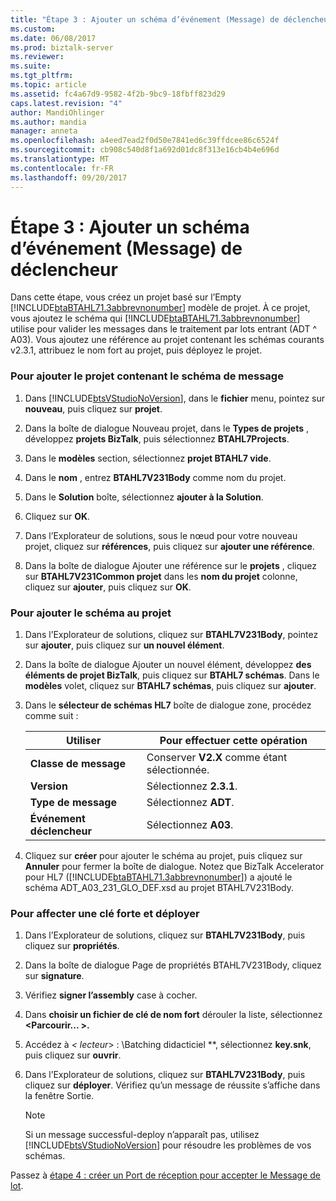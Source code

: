 ```yaml
---
title: "Étape 3 : Ajouter un schéma d’événement (Message) de déclencheur | Documents Microsoft"
ms.custom: 
ms.date: 06/08/2017
ms.prod: biztalk-server
ms.reviewer: 
ms.suite: 
ms.tgt_pltfrm: 
ms.topic: article
ms.assetid: fc4a67d9-9582-4f2b-9bc9-18fbff823d29
caps.latest.revision: "4"
author: MandiOhlinger
ms.author: mandia
manager: anneta
ms.openlocfilehash: a4eed7ead2f0d50e7841ed6c39ffdcee86c6524f
ms.sourcegitcommit: cb908c540d8f1a692d01dc8f313e16cb4b4e696d
ms.translationtype: MT
ms.contentlocale: fr-FR
ms.lasthandoff: 09/20/2017
---
```

# <a name="step-3-add-a-trigger-event-message-schema"></a>Étape 3 : Ajouter un schéma d’événement (Message) de déclencheur
Dans cette étape, vous créez un projet basé sur l’Empty [!INCLUDE[btaBTAHL71.3abbrevnonumber](../../includes/btabtahl71-3abbrevnonumber-md.md)] modèle de projet. À ce projet, vous ajoutez le schéma qui [!INCLUDE[btaBTAHL71.3abbrevnonumber](../../includes/btabtahl71-3abbrevnonumber-md.md)] utilise pour valider les messages dans le traitement par lots entrant (ADT ^ A03). Vous ajoutez une référence au projet contenant les schémas courants v2.3.1, attribuez le nom fort au projet, puis déployez le projet.  
  
### <a name="to-add-the-project-containing-the-message-schema"></a>Pour ajouter le projet contenant le schéma de message  
  
1.  Dans [!INCLUDE[btsVStudioNoVersion](../../includes/btsvstudionoversion-md.md)], dans le **fichier** menu, pointez sur **nouveau**, puis cliquez sur **projet**.  
  
2.  Dans la boîte de dialogue Nouveau projet, dans le **Types de projets** , développez **projets BizTalk**, puis sélectionnez **BTAHL7Projects**.  
  
3.  Dans le **modèles** section, sélectionnez **projet BTAHL7 vide**.  
  
4.  Dans le **nom** , entrez **BTAHL7V231Body** comme nom du projet.  
  
5.  Dans le **Solution** boîte, sélectionnez **ajouter à la Solution**.  
  
6.  Cliquez sur **OK**.  
  
7.  Dans l’Explorateur de solutions, sous le nœud pour votre nouveau projet, cliquez sur **références**, puis cliquez sur **ajouter une référence**.  
  
8.  Dans la boîte de dialogue Ajouter une référence sur le **projets** , cliquez sur **BTAHL7V231Common projet** dans les **nom du projet** colonne, cliquez sur **ajouter**, puis cliquez sur **OK**.  
  
### <a name="to-add-the-schema-to-the-project"></a>Pour ajouter le schéma au projet  
  
1.  Dans l’Explorateur de solutions, cliquez sur **BTAHL7V231Body**, pointez sur **ajouter**, puis cliquez sur **un nouvel élément**.  
  
2.  Dans la boîte de dialogue Ajouter un nouvel élément, développez **des éléments de projet BizTalk**, puis cliquez sur **BTAHL7 schémas**. Dans le **modèles** volet, cliquez sur **BTAHL7 schémas**, puis cliquez sur **ajouter**.  
  
3.  Dans le **sélecteur de schémas HL7** boîte de dialogue zone, procédez comme suit :  
  
    |Utiliser|Pour effectuer cette opération|  
    |--------------|----------------|  
    |**Classe de message**|Conserver **V2.X** comme étant sélectionnée.|  
    |**Version**|Sélectionnez **2.3.1**.|  
    |**Type de message**|Sélectionnez **ADT**.|  
    |**Événement déclencheur**|Sélectionnez **A03**.|  
  
4.  Cliquez sur **créer** pour ajouter le schéma au projet, puis cliquez sur **Annuler** pour fermer la boîte de dialogue. Notez que BizTalk Accelerator pour HL7 ([!INCLUDE[btaBTAHL71.3abbrevnonumber](../../includes/btabtahl71-3abbrevnonumber-md.md)]) a ajouté le schéma ADT_A03_231_GLO_DEF.xsd au projet BTAHL7V231Body.  
  
### <a name="to-assign-a-strong-key-and-deploy"></a>Pour affecter une clé forte et déployer  
  
1.  Dans l’Explorateur de solutions, cliquez sur **BTAHL7V231Body**, puis cliquez sur **propriétés**.  
  
2.  Dans la boîte de dialogue Page de propriétés BTAHL7V231Body, cliquez sur **signature**.  
  
3.  Vérifiez **signer l’assembly** case à cocher.  
  
4.  Dans **choisir un fichier de clé de nom fort** dérouler la liste, sélectionnez  **\<Parcourir... >.**  
  
5.  Accédez à  **\<* lecteur*> : \Batching didacticiel **, sélectionnez **key.snk**, puis cliquez sur **ouvrir**.  
  
6.  Dans l’Explorateur de solutions, cliquez sur **BTAHL7V231Body**, puis cliquez sur **déployer**. Vérifiez qu’un message de réussite s’affiche dans la fenêtre Sortie.  
  
    > [!NOTE]
    >  Si un message successful-deploy n’apparaît pas, utilisez [!INCLUDE[btsVStudioNoVersion](../../includes/btsvstudionoversion-md.md)] pour résoudre les problèmes de vos schémas.  
  
 Passez à [étape 4 : créer un Port de réception pour accepter le Message de lot](../../adapters-and-accelerators/accelerator-hl7/step-4-create-a-receive-port-for-accepting-the-batch-message.md).